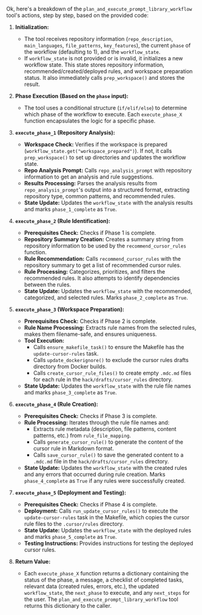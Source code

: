 Ok, here's a breakdown of the `plan_and_execute_prompt_library_workflow` tool's actions, step by step, based on the provided code:

1.  **Initialization:**
    *   The tool receives repository information (`repo_description`, `main_languages`, `file_patterns`, `key_features`), the current `phase` of the workflow (defaulting to 1), and the `workflow_state`.
    *   If `workflow_state` is not provided or is invalid, it initializes a new workflow state. This state stores repository information, recommended/created/deployed rules, and workspace preparation status. It also immediately calls `prep_workspace()` and stores the result.

2.  **Phase Execution (Based on the `phase` input):**
    *   The tool uses a conditional structure (`if/elif/else`) to determine which phase of the workflow to execute.  Each `execute_phase_X` function encapsulates the logic for a specific phase.

3.  **`execute_phase_1` (Repository Analysis):**
    *   **Workspace Check:**  Verifies if the workspace is prepared (`workflow_state.get("workspace_prepared")`). If not, it calls `prep_workspace()` to set up directories and updates the workflow state.
    *   **Repo Analysis Prompt:** Calls `repo_analysis_prompt` with repository information to get an analysis and rule suggestions.
    *   **Results Processing:** Parses the analysis results from `repo_analysis_prompt`'s output into a structured format, extracting repository type, common patterns, and recommended rules.
    *   **State Update:** Updates the `workflow_state` with the analysis results and marks `phase_1_complete` as `True`.

4.  **`execute_phase_2` (Rule Identification):**
    *   **Prerequisites Check:** Checks if Phase 1 is complete.
    *   **Repository Summary Creation:** Creates a summary string from repository information to be used by the `recommend_cursor_rules` function.
    *   **Rule Recommendation:** Calls `recommend_cursor_rules` with the repository summary to get a list of recommended cursor rules.
    *   **Rule Processing:** Categorizes, prioritizes, and filters the recommended rules. It also attempts to identify dependencies between the rules.
    *   **State Update:** Updates the `workflow_state` with the recommended, categorized, and selected rules. Marks `phase_2_complete` as `True`.

5.  **`execute_phase_3` (Workspace Preparation):**
    *   **Prerequisites Check:** Checks if Phase 2 is complete.
    *   **Rule Name Processing:** Extracts rule names from the selected rules, makes them filename-safe, and ensures uniqueness.
    *   **Tool Execution:**
        *   Calls `ensure_makefile_task()` to ensure the Makefile has the `update-cursor-rules` task.
        *   Calls `update_dockerignore()` to exclude the cursor rules drafts directory from Docker builds.
        *   Calls `create_cursor_rule_files()` to create empty `.mdc.md` files for each rule in the `hack/drafts/cursor_rules` directory.
    *   **State Update:**  Updates the `workflow_state` with the rule file names and marks `phase_3_complete` as `True`.

6.  **`execute_phase_4` (Rule Creation):**
    *   **Prerequisites Check:** Checks if Phase 3 is complete.
    *   **Rule Processing:** Iterates through the rule file names and:
        *   Extracts rule metadata (description, file patterns, content patterns, etc.) from `rule_file_mapping`.
        *   Calls `generate_cursor_rule()` to generate the content of the cursor rule in Markdown format.
        *   Calls `save_cursor_rule()` to save the generated content to a `.mdc.md` file in the `hack/drafts/cursor_rules` directory.
    *   **State Update:** Updates the `workflow_state` with the created rules and any errors that occurred during rule creation. Marks `phase_4_complete` as `True` if any rules were successfully created.

7.  **`execute_phase_5` (Deployment and Testing):**
    *   **Prerequisites Check:** Checks if Phase 4 is complete.
    *   **Deployment:** Calls `run_update_cursor_rules()` to execute the `update-cursor-rules` task in the Makefile, which copies the cursor rule files to the `.cursor/rules` directory.
    *   **State Update:** Updates the `workflow_state` with the deployed rules and marks `phase_5_complete` as `True`.
    *   **Testing Instructions:** Provides instructions for testing the deployed cursor rules.

8.  **Return Value:**
    *   Each `execute_phase_X` function returns a dictionary containing the status of the phase, a message, a checklist of completed tasks, relevant data (created rules, errors, etc.), the updated `workflow_state`, the `next_phase` to execute, and any `next_steps` for the user. The `plan_and_execute_prompt_library_workflow` tool returns this dictionary to the caller.

